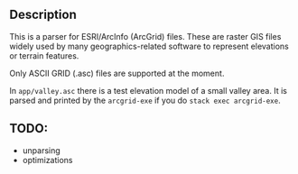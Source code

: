 ## Description
This is a parser for ESRI/ArcInfo (ArcGrid) files. These are raster GIS files
widely used by many geographics-related software to represent elevations or
terrain features.

Only ASCII GRID (.asc) files are supported at the moment.

In `app/valley.asc` there is a test elevation model of a small valley area. It
is parsed and printed by the `arcgrid-exe` if you do `stack exec arcgrid-exe`.

## TODO:
- unparsing
- optimizations
